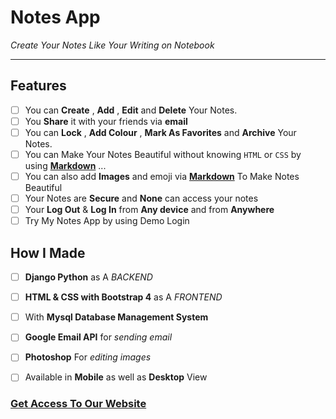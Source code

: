 # Notes App
_Create Your Notes Like Your Writing on Notebook_
***
## Features

- [ ]  You can  **Create** , **Add**  ,  **Edit**  and **Delete**  Your Notes.
- [ ]  You **Share** it with your friends via **email**
- [ ]  You can **Lock**  ,  **Add Colour** , **Mark As Favorites**  and **Archive** Your Notes.
- [ ] You can Make Your Notes Beautiful  without knowing `HTML` or `CSS` by using [**Markdown**](https://guides.github.com/features/mastering-markdown/) ...
- [ ] You can also add **Images** and emoji via [**Markdown**](https://guides.github.com/features/mastering-markdown/) To Make Notes Beautiful
- [ ] Your Notes are **Secure** and **None** can access your notes 
- [ ]  Your **Log Out** & **Log In** from **Any device** and from **Anywhere**
- [ ] Try My Notes App by using Demo Login

## How I Made
- [ ] **Django Python** as A _BACKEND_ 

- [ ] **HTML & CSS with Bootstrap 4** as A _FRONTEND_

- [ ] With **Mysql Database Management System**

- [ ] **Google Email API** for _sending email_

- [ ] **Photoshop** For _editing images_


- [ ] Available in **Mobile** as well as **Desktop** View

### [Get Access To Our Website](https://notes-django-app.herokuapp.com/)
​


